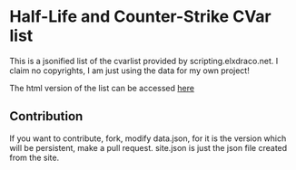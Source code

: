 # Half-Life and Counter-Strike CVar list
This is a jsonified list of the cvarlist provided by scripting.elxdraco.net.
I claim no copyrights, I am just using the data for my own project!

The html version of the list can be accessed [here](http://txdv.github.io/cstrike-cvarlist/)

## Contribution
If you want to contribute, fork, modify data.json, for it is the version
which will be persistent, make a pull request.
site.json is just the json file created from the site.
